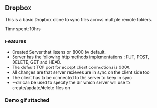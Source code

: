 ## Dropbox 

This is a basic Dropbox clone to sync files across multiple remote folders.

Time spent: 10hrs

### Features
* Created Server that listens on 8000 by default.
* Server has the following http methods implementations : PUT, POST, DELETE, GET and HEAD.
* The default TCP port for accept client connections is 9000.
* All changes are that server recieves are in sync on the client side too
* The client has to be connected to the server to keep in sync
* --dir can be used to specify the dir which server will use to create/update/delete files on

### Demo gif attached